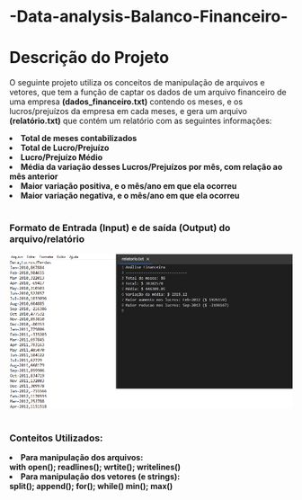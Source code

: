 # -Data-analysis-Balanco-Financeiro-

<h1> Descrição do Projeto </h1>

<p> O seguinte projeto utiliza os conceitos de manipulação de arquivos e vetores, que tem a função de captar os dados de um arquivo financeiro de uma empresa <b>(dados_financeiro.txt)</b> contendo os meses, e os lucros/prejuízos da empresa em cada meses, e gera um arquivo <b>(relatório.txt)</b> que contém um relatório com as seguintes informações: </p>
  
<li> <b>Total de meses contabilizados<b>
<li> <b>Total de Lucro/Prejuízo<b>
<li> <b>Lucro/Prejuízo Médio<b> 
<li> <b>Média da variação desses Lucros/Prejuízos por mês, com relação ao mês anterior<b>
<li> Maior variação positiva, e o mês/ano em que ela ocorreu<b>
<li> Maior variação negativa, e o mês/ano em que ela ocorreu<b>

#


 <h3>Formato de Entrada (Input) e  de saída (Output) do arquivo/relatório</h3>
 
<div align = "center">
<img src = "https://github.com/vmafer/-Data-analysis-Balanco-Financeiro-/blob/main/Analise%20Financeira/Resultados.png?raw=true" width = "auto">
</div>
 
#

<h3>Conteitos Utilizados: </h3>
  <li> Para manipulação dos arquivos: </br> with open(); readlines(); wrtite(); writelines()
  <li> Para manipulação dos vetores (e strings): </br> split(); append(); for(); while() min(); max()
